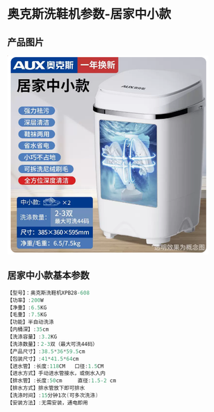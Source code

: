 # 奥克斯洗鞋机参数-居家中小款

## 产品图片

![](居家中小款.png)

## 居家中小款基本参数

```c#
【型号】：奥克斯洗鞋机XPB28-608
【功率】:200W
【净重】:6.5KG
【毛重】:7.5KG
【功能】半自动洗涤
【内桶深】:35cm
【洗涤容量】:3.2KG
【洗涤数量】：2-3双（最大可洗44码）
【产品尺寸】:38.5*36*59.5cm
【包装尺寸】:41*41.5*64cm
【进水管】:长度:118CM   口径:1.5CM
【进水方式】手动进水管接水，或倒水入内
【排水管】:长度:50cm     直径:1.5-2 cm
【排水方式】排水管放下即可排水
【洗涤时间】:15分钟1次(可多次洗涤)
【安装方法】:无需安装，通电即用
```
